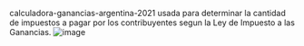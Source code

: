 calculadora-ganancias-argentina-2021 usada para determinar la cantidad de impuestos a pagar por los contribuyentes segun la Ley de Impuesto a las Ganancias.
![image](https://user-images.githubusercontent.com/74429277/119560424-52ef3400-bd7a-11eb-81f5-c8c0a3211f6f.png)
